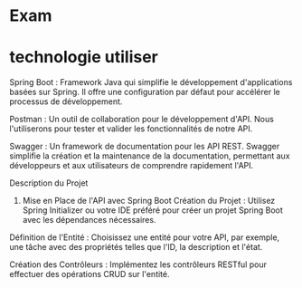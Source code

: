 # Exam


# technologie utiliser 
Spring Boot : Framework Java qui simplifie le développement d'applications basées sur Spring. Il offre une configuration par défaut pour accélérer le processus de développement.

Postman : Un outil de collaboration pour le développement d'API. Nous l'utiliserons pour tester et valider les fonctionnalités de notre API.

Swagger : Un framework de documentation pour les API REST. Swagger simplifie la création et la maintenance de la documentation, permettant aux développeurs et aux utilisateurs de comprendre rapidement l'API.

Description du Projet
1. Mise en Place de l'API avec Spring Boot
Création du Projet : Utilisez Spring Initializer ou votre IDE préféré pour créer un projet Spring Boot avec les dépendances nécessaires.

Définition de l'Entité : Choisissez une entité pour votre API, par exemple, une tâche avec des propriétés telles que l'ID, la description et l'état.

Création des Contrôleurs : Implémentez les contrôleurs RESTful pour effectuer des opérations CRUD sur l'entité.
